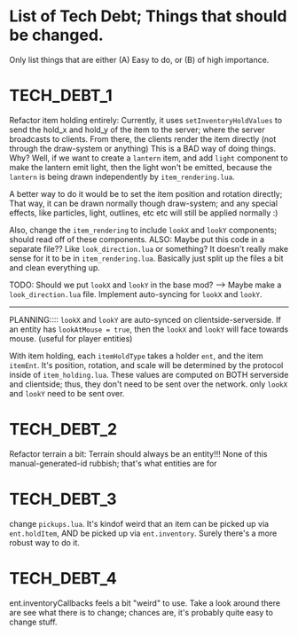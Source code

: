 
# List of Tech Debt; Things that should be changed.
Only list things that are either
(A) Easy to do,
or (B) of high importance.




# TECH_DEBT_1
Refactor item holding entirely:
Currently, it uses `setInventoryHoldValues` to send the hold_x and hold_y of the item to the server; where the server broadcasts to clients.
From there, the clients render the item directly (not through the draw-system or anything)
This is a BAD way of doing things. 
Why? Well, if we want to create a `lantern` item, and add `light` component to
make the lantern emit light, then the light won't be emitted,
because the `lantern` is being drawn independently by `item_rendering.lua`.

A better way to do it would be to set the item position and rotation directly;
That way, it can be drawn normally though draw-system; and any special effects,
like particles, light, outlines, etc etc will still be applied normally :)


Also, change the `item_rendering` to include `lookX` and `lookY` components; should read off of these components.
ALSO: Maybe put this code in a separate file?? Like `look_direction.lua`
or something? It doesn't really make sense for it to be in `item_rendering.lua`.
Basically just split up the files a bit and clean everything up.

TODO: Should we put `lookX` and `lookY` in the base mod? -->
Maybe make a `look_direction.lua` file.
Implement auto-syncing for `lookX` and `lookY`.

------------------------------
PLANNING::::
`lookX` and `lookY` are auto-synced on clientside-serverside.
If an entity has `lookAtMouse = true`, then the `lookX` and `lookY` will face towards
mouse. (useful for player entities)

With item holding, each `itemHoldType` takes a holder `ent`, and the item `itemEnt`.
It's position, rotation, and scale will be determined by the protocol inside of
`item_holding.lua`.
These values are computed on BOTH serverside and clientside; thus, they don't need
to be sent over the network. only `lookX` and `lookY` need to be sent over.




# TECH_DEBT_2
Refactor terrain a bit:
Terrain should always be an entity!!!
None of this manual-generated-id rubbish; that's what entities are for




# TECH_DEBT_3
change `pickups.lua`.
It's kindof weird that an item can be picked up via `ent.holdItem`,
AND be picked up via `ent.inventory`.
Surely there's a more robust way to do it.




# TECH_DEBT_4
ent.inventoryCallbacks feels a bit "weird" to use.
Take a look around there are see what there is to change;
chances are, it's probably quite easy to change stuff.

